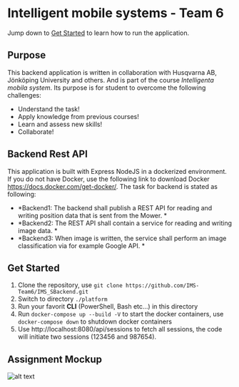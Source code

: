 # Intelligent mobile systems - Team 6 
Jump down to [Get Started](#get-started) to learn how to run the application.

## Purpose
This backend application is written in collaboration with Husqvarna AB, Jönköping University and others. And is part of the course *Intelligenta mobila system*. Its purpose is for student to overcome the following challenges: 
-  Understand the task!
-  Apply knowledge from previous courses!
-  Learn and assess new skills!
-  Collaborate!  

## Backend Rest API 

This application is built with Express NodeJS in a dockerized environment. If you do not have Docker, use the following link to download Docker https://docs.docker.com/get-docker/. 
The task for backend is stated as following: 
-  *Backend1: The backend shall publish a REST API for reading and writing position data that is sent from the Mower. *
-  *Backend2: The REST API shall contain a service for reading and writing image data. *
-  *Backend3: When image is written, the service shall perform an image classification via for example Google API. *
  

## Get Started

1. Clone the repository, use `git clone https://github.com/IMS-Team6/IMS_SBackend.git`
2. Switch to directory `./platform` 
3. Run your favorit **CLI** (PowerShell, Bash etc...) in this directory
4. Run `docker-compose up --build -V` to start the docker containers, use `docker-compose down` to shutdown docker containers 
5. Use http://localhost:8080/api/sessions to fetch all sessions, the code will initiate two sessions (123456 and 987654).

## Assignment Mockup 
![alt text](https://github.com/IMS-Team6/IMS_SBackend/blob/main/Wiki/media/System_Mockup.png) 